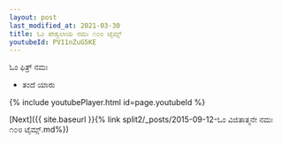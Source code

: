 ```yaml
---
layout: post
last_modified_at: 2021-03-30
title: ಓಂ ಪೇಶ್ವಲಾಯ ನಮಃ ೧೦೮ ಟೈಮ್ಸ್
youtubeId: PV11nZuG5KE
---
```

 
 
 ಓಂ ಫಿತ್ರ್ ನಮಃ  
 
 -  ತಂದೆ ಯಾರು 
 
  
 
  
 
 
 
 
 
 


{% include youtubePlayer.html id=page.youtubeId %}
 
[Next]({{ site.baseurl }}{% link  split2/_posts/2015-09-12-ಓಂ ವಿಜಿತಾತ್ಮನೇ ನಮಃ ೧೦೮ ಟೈಮ್ಸ್.md%})
 
